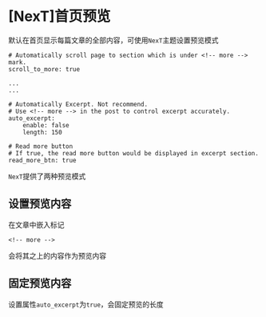 
# [NexT]首页预览

默认在首页显示每篇文章的全部内容，可使用`NexT`主题设置预览模式

    # Automatically scroll page to section which is under <!-- more --> mark.
    scroll_to_more: true

    ...
    ...

    # Automatically Excerpt. Not recommend.
    # Use <!-- more --> in the post to control excerpt accurately.
    auto_excerpt:
        enable: false
        length: 150

    # Read more button
    # If true, the read more button would be displayed in excerpt section.
    read_more_btn: true

`NexT`提供了两种预览模式

## 设置预览内容

在文章中嵌入标记

    <!-- more -->

会将其之上的内容作为预览内容

## 固定预览内容

设置属性`auto_excerpt`为`true`，会固定预览的长度